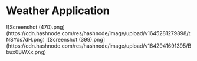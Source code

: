 <h1>Weather Application</h1>
![Screenshot (470).png](https://cdn.hashnode.com/res/hashnode/image/upload/v1645281279898/tNSYds7dH.png)
![Screenshot (399).png](https://cdn.hashnode.com/res/hashnode/image/upload/v1642941691395/Bbux6BWXx.png)
